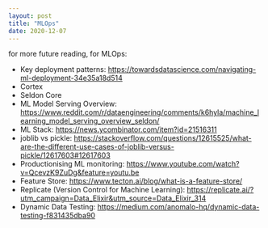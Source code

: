 ```yaml
---
layout: post
title: "MLOps"
date: 2020-12-07
---
```


for more future reading, for MLOps: 
- Key deployment patterns: https://towardsdatascience.com/navigating-ml-deployment-34e35a18d514 
- Cortex
- Seldon Core
- ML Model Serving Overview: https://www.reddit.com/r/dataengineering/comments/k6hyla/machine_learning_model_serving_overview_seldon/
- ML Stack: https://news.ycombinator.com/item?id=21516311
- joblib vs pickle: https://stackoverflow.com/questions/12615525/what-are-the-different-use-cases-of-joblib-versus-pickle/12617603#12617603
- Productionising ML monitoring: https://www.youtube.com/watch?v=QcevzK9ZuDg&feature=youtu.be
- Feature Store: https://www.tecton.ai/blog/what-is-a-feature-store/
- Replicate (Version Control for Machine Learning): https://replicate.ai/?utm_campaign=Data_Elixir&utm_source=Data_Elixir_314
- Dynamic Data Testing: https://medium.com/anomalo-hq/dynamic-data-testing-f831435dba90